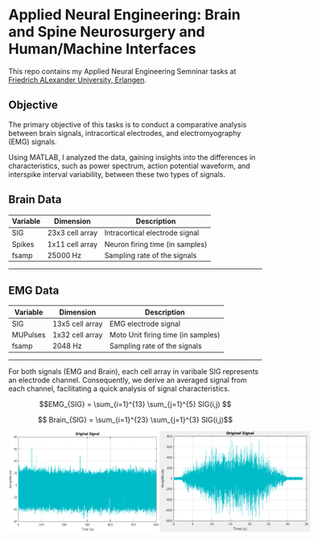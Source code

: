 # Applied Neural Engineering: Brain and Spine Neurosurgery and Human/Machine Interfaces



This repo contains my Applied Neural Engineering Semninar tasks at [Friedrich ALexander University, Erlangen](https://www.nsquared.tf.fau.de/).

## Objective

The primary objective of this tasks is to conduct a comparative analysis between brain signals, intracortical electrodes, and electromyography (EMG) signals.

Using MATLAB, I analyzed the data, gaining insights into the differences in characteristics, such as power spectrum, action potential waveform, and interspike interval variability, between these two types of signals.

## Brain Data


| Variable | Dimension        | Description                           |
|----------|------------------|---------------------------------------|
| SIG      | 23x3 cell array  | Intracortical electrode signal        |
| Spikes   | 1x11 cell array  | Neuron firing time (in samples)       |
| fsamp    | 25000 Hz         | Sampling rate of the signals          |

___
## EMG Data

| Variable  | Dimension         | Description                                |
|-----------|-------------------|--------------------------------------------|
| SIG       | 13x5 cell array   | EMG electrode signal                       |
| MUPulses  | 1x32 cell array   | Moto Unit firing time (in samples)         |
| fsamp     | 2048 Hz           | Sampling rate of the signals               |

___

For both signals (EMG and Brain), each cell array in varibale SIG represents an electrode channel. Consequently, we derive an averaged signal from each channel, facilitating a quick analysis of signal characteristics.




<div style="text-align: center;">

```math
EMG_{SIG}  = \sum_{i=1}^{13} \sum_{j=1}^{5} SIG(i,j)

```

```math
 Brain_{SIG}  = \sum_{i=1}^{23} \sum_{j=1}^{3} SIG(i,j)
```

</div>

<div style="display: flex;">
<img src="./img_assets/01/Brain/orig_SIG_.png" alt="Averaged Brain Signal" width="300" height="200"></br>
<img src="./img_assets/01/EMG/sig.png" alt="Averaged Brain Signal" width="300" height="200">
</div>

